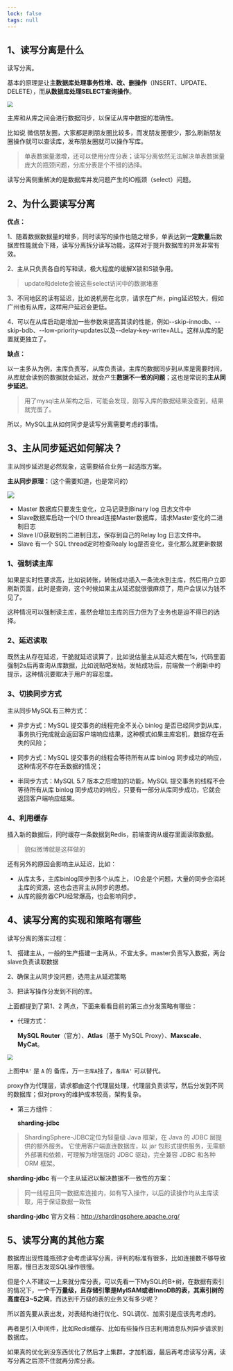 ```yaml
---
lock: false
tags: null
---
```

## 1、读写分离是什么

读写分离。

基本的原理是让**主数据库处理事务性增、改、删操作**（INSERT、UPDATE、DELETE），而**从数据库处理SELECT查询操作**。 

<img src="https://cdn.jsdelivr.net/gh/DogerRain/image@main/img/image-20210329163904458.png" style="zoom:80%;" />



主库和从库之间会进行数据同步，以保证从库中数据的准确性。

比如说 微信朋友圈，大家都是刷朋友圈比较多，而发朋友圈很少，那么刷新朋友圈操作就可以查读库，发布朋友圈就可以操作写库。

> 单表数据量激增，还可以使用分库分表；读写分离依然无法解决单表数据量庞大的瓶颈问题，分库分表是个不错的选择。

读写分离侧重解决的是数据库并发问题产生的IO瓶颈（select）问题。

## 2、为什么要读写分离

**优点：**

1、随着数据数据量的增多，同时读写的操作也随之增多，单表达到**一定数量**后数据库性能就会下降，读写分离拆分读写功能，这样对于提升数据库的并发非常有效。

2、主从只负责各自的写和读，极大程度的缓解X锁和S锁争用。

> update和delete会被这些select访问中的数据堵塞

3、不同地区的读有延迟，比如说机房在北京，请求在广州，ping延迟较大，假如广州也有从库，这样用户延迟会更低。

4、可以在从库启动是增加一些参数来提高其读的性能，例如--skip-innodb、--skip-bdb、--low-priority-updates以及--delay-key-write=ALL。这样从库的配置就更独立了。

**缺点：**

以一主多从为例，主库负责写，从库负责读，主库的数据同步到从库是需要时间，从库就会读到的数据就会延迟，就会产生**数据不一致的问题**；这也是常说的**主从同步延迟**。

> 用了mysql主从架构之后，可能会发现，刚写入库的数据结果没查到，结果就完蛋了。

所以，MySQL主从如何同步是读写分离需要考虑的事情。



## 3、主从同步延迟如何解决？

主从同步延迟是必然现象，这需要结合业务一起选取方案。

**主从同步原理：**（这个需要知道，也是常问的）

![](https://img.jbzj.com/file_images/article/201903/201932694803981.png?201922694814)

- Master 数据库只要发生变化，立马记录到Binary log 日志文件中
- Slave数据库启动一个I/O thread连接Master数据库，请求Master变化的二进制日志
- Slave I/O获取到的二进制日志，保存到自己的Relay log 日志文件中。
- Slave 有一个 SQL thread定时检查Realy log是否变化，变化那么就更新数据



### 1、强制读主库 

如果是实时性要求高，比如说转账，转账成功插入一条流水到主库，然后用户立即刷新页面，此时是查询，这个时候如果主从延迟就很很麻烦了，用户会误以为钱不见了。

这种情况可以强制读主库，虽然会增加主库的压力但为了业务也是迫不得已的选择。

### 2、延迟读取

既然主从存在延迟，干脆就延迟读算了，比如说估量主从延迟大概在1s，代码里面强制2s后再查询从库数据，比如说贴吧发帖，发帖成功后，前端做一个刷新中的提示，这种情况要取决于用户的容忍度。

### 3、切换同步方式

主从同步MySQL有三种方式：

- 异步方式：MySQL 提交事务的线程完全不关心 binlog 是否已经同步到从库，事务执行完成就会返回客户端响应结果，这种模式如果主库宕机，数据存在丢失的风险；

- 同步方式：MySQL 提交事务的线程会等待所有从库 binlog 同步成功的响应，这种情况不存在丢数据的情况；

- 半同步方式：MySQL 5.7 版本之后增加的功能，MySQL 提交事务的线程不会等待所有从库 binlog 同步成功的响应，只要有一部分从库同步成功，它就会返回客户端响应结果。

### 4、利用缓存

插入新的数据后，同时缓存一条数据到Redis，前端查询从缓存里面读取数据。

> 貌似微博就是这样做的

还有另外的原因会影响主从延迟，比如：

- 从库太多，主库binlog同步到多个从库上， IO会是个问题，大量的同步会消耗主库的资源，这也会违背主从同步的思想。
- 从库的服务器CPU经常爆高，也会影响同步。

 

## 4、读写分离的实现和策略有哪些

读写分离的落实过程：

1、 搭建主从，一般的生产搭建一主两从，不宜太多。master负责写入数据，两台slave负责读取数据

2、确保主从同步没问题，选用主从延迟策略

3、把读写操作分发到不同的库。

上面都提到了第1、2 两点，下面来看看目前的第三点分发策略有哪些：

- 代理方式：

   **MySQL Router**（官方）、**Atlas**（基于 MySQL Proxy）、**Maxscale**、**MyCat**。

<img src="https://cdn.jsdelivr.net/gh/DogerRain/image@main/img/image-20210330090830473.png" style="zoom:80%;" />

上图中`A'` 是 `A` 的 备库，万一`主库A`挂了，`备库A'` 可以替代。

proxy作为代理层，请求都由这个代理层处理，代理层负责读写，然后分发到不同的数据库；但对proxy的维护成本较高，架构复杂。

- 第三方组件：

   **sharding-jdbc** 

> ShardingSphere-JDBC定位为轻量级 Java 框架，在 Java 的 JDBC 层提供的额外服务。 它使用客户端直连数据库，以 jar 包形式提供服务，无需额外部署和依赖，可理解为增强版的 JDBC 驱动，完全兼容 JDBC 和各种 ORM 框架。

 **sharding-jdbc** 有一个主从延迟以解决数据不一致性的方案：

> 同一线程且同一数据库连接内，如有写入操作，以后的读操作均从主库读取，用于保证数据一致性

 **sharding-jdbc** 官方文档：http://shardingsphere.apache.org/



## 5、读写分离的其他方案

数据库出现性能瓶颈才会考虑读写分离，评判的标准有很多，比如连接数不够导致阻塞，慢日志发现SQL操作很慢。

但是个人不建议一上来就分库分表，可以先看一下MySQL的B+树，在数据有索引的情况下，**一个千万量级，且存储引擎是MyISAM或者InnoDB的表，其索引树的高度在3~5之间**，而达到千万级的表的业务又有多少呢？

所以首先要从表出发，对表结构进行优化、SQL调优、加索引是应该先考虑的。

再者是引入中间件，比如Redis缓存、比如有些操作日志利用消息队列异步请求到数据库。

如果真的优化到没东西优化了然后才上集群，才加机器，最后再考虑读写分离，读写分离之后顶不住就再分库分表。



